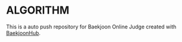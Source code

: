# ALGORITHM
This is a auto push repository for Baekjoon Online Judge created with [BaekjoonHub](https://github.com/BaekjoonHub/BaekjoonHub).
